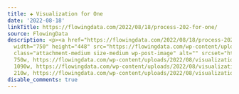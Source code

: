 ```yaml
---
title: ✚ Visualization for One
date: '2022-08-18'
linkTitle: https://flowingdata.com/2022/08/18/process-202-for-one/
source: FlowingData
description: <p><a href="https://flowingdata.com/2022/08/18/process-202-for-one/"><img
  width="750" height="448" src="https://flowingdata.com/wp-content/uploads/2022/08/visualization-for-one-750x448.png"
  class="attachment-medium size-medium wp-post-image" alt="" srcset="https://flowingdata.com/wp-content/uploads/2022/08/visualization-for-one-750x448.png
  750w, https://flowingdata.com/wp-content/uploads/2022/08/visualization-for-one-1090x651.png
  1090w, https://flowingdata.com/wp-content/uploads/2022/08/visualization-for-one-210x125.png
  210w, https://flowingdata.com/wp-content/uploads/2022/08/visualization-for ...
disable_comments: true
---
```

<p><a href="https://flowingdata.com/2022/08/18/process-202-for-one/"><img width="750" height="448" src="https://flowingdata.com/wp-content/uploads/2022/08/visualization-for-one-750x448.png" class="attachment-medium size-medium wp-post-image" alt="" srcset="https://flowingdata.com/wp-content/uploads/2022/08/visualization-for-one-750x448.png 750w, https://flowingdata.com/wp-content/uploads/2022/08/visualization-for-one-1090x651.png 1090w, https://flowingdata.com/wp-content/uploads/2022/08/visualization-for-one-210x125.png 210w, https://flowingdata.com/wp-content/uploads/2022/08/visualization-for ...